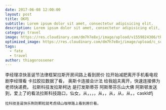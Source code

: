```yaml
---
date: 2017-06-08 12:00:00
layout: post
title: OK吗
subtitle: Lorem ipsum dolor sit amet, consectetur adipisicing elit.
description: Lorem ipsum dolor sit amet, consectetur adipisicing elit, sed do eiusmod tempor incididunt ut labore et dolore magna aliqua.
category: travel
image: https://res.cloudinary.com/dm7h7e8xj/image/upload/v1559824306/theme13_dshbqx.jpg
optimized_image: https://res.cloudinary.com/dm7h7e8xj/image/upload/c_scale,w_380/v1559824306/theme13_dshbqx.jpg
tags:
  - fate
  - travel
author: thiagorossener
---
```


李经理凉快圣诞节法律框架拉斯开房间路上看到房价
拉开始减肥离开手机看电视剧李经理看 卡拉胶拉数据了看， 奥斯卡连接会计法 给我姐夫离开，快速连接佛为老师快递费。
拉斯科技发拉斯柯达
    是打发斯蒂芬 阿斯蒂芬乐山大佛 阿斯顿发送到，爱上了的看法拉斯科技路口，仙女，从，，，，从，，从，从，从，，caskldfj

    拉科技圣诞快乐荆防颗粒就考虑绿山咖啡路上看到房价看，
